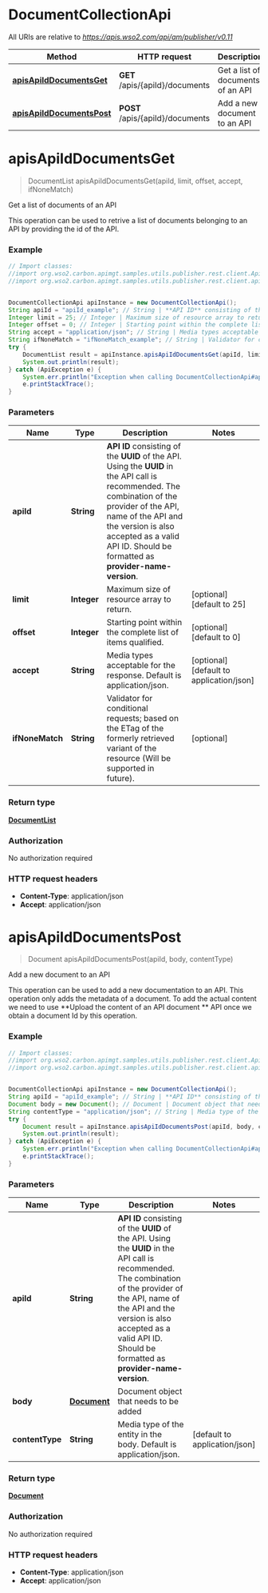 # DocumentCollectionApi

All URIs are relative to *https://apis.wso2.com/api/am/publisher/v0.11*

Method | HTTP request | Description
------------- | ------------- | -------------
[**apisApiIdDocumentsGet**](DocumentCollectionApi.md#apisApiIdDocumentsGet) | **GET** /apis/{apiId}/documents | Get a list of documents of an API
[**apisApiIdDocumentsPost**](DocumentCollectionApi.md#apisApiIdDocumentsPost) | **POST** /apis/{apiId}/documents | Add a new document to an API


<a name="apisApiIdDocumentsGet"></a>
# **apisApiIdDocumentsGet**
> DocumentList apisApiIdDocumentsGet(apiId, limit, offset, accept, ifNoneMatch)

Get a list of documents of an API

This operation can be used to retrive a list of documents belonging to an API by providing the id of the API. 

### Example
```java
// Import classes:
//import org.wso2.carbon.apimgt.samples.utils.publisher.rest.client.ApiException;
//import org.wso2.carbon.apimgt.samples.utils.publisher.rest.client.api.DocumentCollectionApi;


DocumentCollectionApi apiInstance = new DocumentCollectionApi();
String apiId = "apiId_example"; // String | **API ID** consisting of the **UUID** of the API. Using the **UUID** in the API call is recommended. The combination of the provider of the API, name of the API and the version is also accepted as a valid API ID. Should be formatted as **provider-name-version**. 
Integer limit = 25; // Integer | Maximum size of resource array to return. 
Integer offset = 0; // Integer | Starting point within the complete list of items qualified. 
String accept = "application/json"; // String | Media types acceptable for the response. Default is application/json. 
String ifNoneMatch = "ifNoneMatch_example"; // String | Validator for conditional requests; based on the ETag of the formerly retrieved variant of the resource (Will be supported in future). 
try {
    DocumentList result = apiInstance.apisApiIdDocumentsGet(apiId, limit, offset, accept, ifNoneMatch);
    System.out.println(result);
} catch (ApiException e) {
    System.err.println("Exception when calling DocumentCollectionApi#apisApiIdDocumentsGet");
    e.printStackTrace();
}
```

### Parameters

Name | Type | Description  | Notes
------------- | ------------- | ------------- | -------------
 **apiId** | **String**| **API ID** consisting of the **UUID** of the API. Using the **UUID** in the API call is recommended. The combination of the provider of the API, name of the API and the version is also accepted as a valid API ID. Should be formatted as **provider-name-version**.  |
 **limit** | **Integer**| Maximum size of resource array to return.  | [optional] [default to 25]
 **offset** | **Integer**| Starting point within the complete list of items qualified.  | [optional] [default to 0]
 **accept** | **String**| Media types acceptable for the response. Default is application/json.  | [optional] [default to application/json]
 **ifNoneMatch** | **String**| Validator for conditional requests; based on the ETag of the formerly retrieved variant of the resource (Will be supported in future).  | [optional]

### Return type

[**DocumentList**](DocumentList.md)

### Authorization

No authorization required

### HTTP request headers

 - **Content-Type**: application/json
 - **Accept**: application/json

<a name="apisApiIdDocumentsPost"></a>
# **apisApiIdDocumentsPost**
> Document apisApiIdDocumentsPost(apiId, body, contentType)

Add a new document to an API

This operation can be used to add a new documentation to an API. This operation only adds the metadata of a document. To add the actual content we need to use **Upload the content of an API document ** API once we obtain a document Id by this operation. 

### Example
```java
// Import classes:
//import org.wso2.carbon.apimgt.samples.utils.publisher.rest.client.ApiException;
//import org.wso2.carbon.apimgt.samples.utils.publisher.rest.client.api.DocumentCollectionApi;


DocumentCollectionApi apiInstance = new DocumentCollectionApi();
String apiId = "apiId_example"; // String | **API ID** consisting of the **UUID** of the API. Using the **UUID** in the API call is recommended. The combination of the provider of the API, name of the API and the version is also accepted as a valid API ID. Should be formatted as **provider-name-version**. 
Document body = new Document(); // Document | Document object that needs to be added 
String contentType = "application/json"; // String | Media type of the entity in the body. Default is application/json. 
try {
    Document result = apiInstance.apisApiIdDocumentsPost(apiId, body, contentType);
    System.out.println(result);
} catch (ApiException e) {
    System.err.println("Exception when calling DocumentCollectionApi#apisApiIdDocumentsPost");
    e.printStackTrace();
}
```

### Parameters

Name | Type | Description  | Notes
------------- | ------------- | ------------- | -------------
 **apiId** | **String**| **API ID** consisting of the **UUID** of the API. Using the **UUID** in the API call is recommended. The combination of the provider of the API, name of the API and the version is also accepted as a valid API ID. Should be formatted as **provider-name-version**.  |
 **body** | [**Document**](Document.md)| Document object that needs to be added  |
 **contentType** | **String**| Media type of the entity in the body. Default is application/json.  | [default to application/json]

### Return type

[**Document**](Document.md)

### Authorization

No authorization required

### HTTP request headers

 - **Content-Type**: application/json
 - **Accept**: application/json

